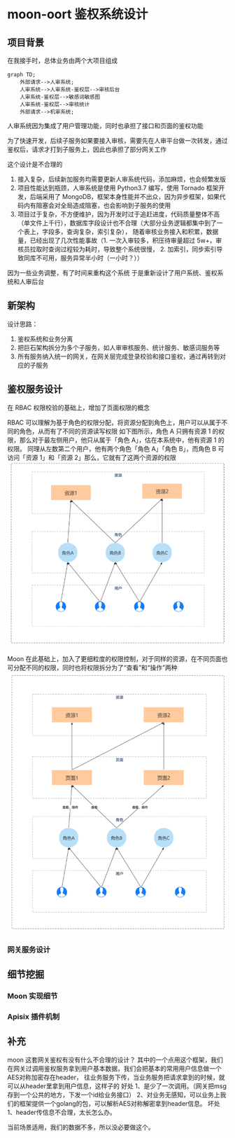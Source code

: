 # moon-oort 鉴权系统设计

## 项目背景

在我接手时，总体业务由两个大项目组成

```mermaid
graph TD;
    外部请求-->人审系统;
    人审系统-->人审系统-鉴权层-->审核后台
    人审系统-鉴权层-->敏感词敏感图
    人审系统-鉴权层-->审核统计
    外部请求-->机审系统;
```

人审系统因为集成了用户管理功能，同时也承担了接口和页面的鉴权功能

为了快速开发，后续子服务如果要接入审核，需要先在人审平台做一次转发，通过鉴权后，请求才打到子服务上，因此也承担了部分网关工作

这个设计是不合理的

1. 接入复杂，后续新加服务均需要更新人审系统代码，添加麻烦，也会频繁发版
2. 项目性能达到瓶颈，人审系统是使用 Python3.7 编写，使用 Tornado 框架开发，后端采用了 MongoDB，框架本身性能并不出众，因为异步框架，如果代码内有阻塞会对全局造成阻塞，也会影响到子服务的使用
3. 项目过于复杂，不方便维护，因为开发时过于追赶进度，代码质量整体不高（单文件上千行），数据库字段设计也不合理（大部分业务逻辑都集中到了一个表上，字段多，查询复杂，索引复杂），
   随着审核业务接入和积累，数据量，已经出现了几次性能事故（1. 一次入审较多，积压待审量超过 5w+，审核员拉取时查询过程较为耗时，导致整个系统很慢， 2. 加索引，同步索引导致同库不可用，服务异常半小时（一小时？））

因为一些业务调整，有了时间来重构这个系统
于是重新设计了用户系统、鉴权系统和人审后台

## 新架构

设计思路：

1. 鉴权系统和业务分离
2. 把巨石架构拆分为多个子服务，如人审审核服务、统计服务、敏感词服务等
3. 所有服务纳入统一的网关，在网关层完成登录校验和接口鉴权，通过再转到对应的子服务

## 鉴权服务设计

在 RBAC 权限校验的基础上，增加了页面权限的概念

RBAC 可以理解为基于角色的权限分配，将资源分配到角色上，用户可以从属于不同的角色，从而有了不同的资源读写权限
如下图所示，角色 A 只拥有资源 1 的权限，那么对于最左侧用户，他只从属于「角色 A」，估在本系统中，他有资源 1 的权限。
同理从左数第二个用户，他有两个角色「角色 A」「角色 B」，而角色 B 可访问「资源 1」和「资源 2」那么，它就有了这两个资源的权限
![1709709676899](./images/1709709676899.png)

Moon 在此基础上，加入了更细粒度的权限控制，对于同样的资源，在不同页面也可分配不同的权限，同时也将权限拆分为了“查看”和“操作”两种
![1709709699404](./images/1709709699404.png)

### 网关服务设计

## 细节挖掘

### Moon 实现细节

### Apisix 插件机制

## 补充
moon 这套网关鉴权有没有什么不合理的设计？
其中的一个点用这个框架，我们在网关过调用鉴权服务拿到用户基本数据，我们会把基本的常用用户信息做一个AES对称加密存在header，
往业务服务下传，当业务服务把请求拿到的时候，就可以从header里拿到用户信息，这样子的
好处
1、是少了一次调用。（网关把msg存到一个公共的地方，下发一个id给业务接口）
2、对业务无感知，可以业务上我们的框架提供一个golang的包，可以解析AES对称解密拿到header信息。
坏处
1、header传信息不合理，太长怎么办。

当前场景适用，我们的数据不多，所以没必要做这个。



